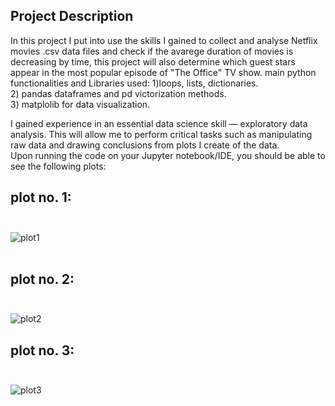 ## Project Description
In this project I put into use the skills I gained to collect and analyse Netflix movies .csv data files  and check if the avarege duration of movies is decreasing by time, this project will also determine which guest stars appear in the most popular episode of "The Office" TV show.
main python functionalities and Libraries used:
1)loops, lists, dictionaries.<br>
2) pandas dataframes and pd victorization methods.<br>
3) matplolib  for data visualization.<br>

I gained experience in an essential data science skill — exploratory data analysis. This will allow me to perform critical tasks such as manipulating raw data and drawing conclusions from plots I create of the data. <br>
Upon running the code on your Jupyter notebook/IDE, you should be able to see the following plots:
 ## plot no. 1: <br> <br>
![plot1](https://user-images.githubusercontent.com/60573989/129726890-b018d332-5f8d-47c8-90b0-f41ceca77b53.png) <br> <br>
## plot no. 2: <br><br>
![plot2](https://user-images.githubusercontent.com/60573989/129727279-959e92d0-6fc4-4e72-bcdf-05153ab377f6.png)
## plot no. 3: <br><br>

![plot3](https://user-images.githubusercontent.com/60573989/129727324-8b4416a1-9c5b-4402-bb1f-653d8681c994.png)
